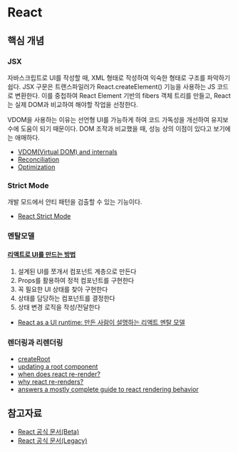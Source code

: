 # React

## 핵심 개념

### JSX

자바스크립트로 UI를 작성할 때, XML 형태로 작성하여 익숙한 형태로 구조를 파악하기 쉽다. JSX 구문은 트랜스파일러가 React.createElement() 기능을 사용하는 JS 코드로 변환한다. 이를 중첩하여 React Element 기반의 fibers 객체 트리를 만들고, React는 실제 DOM과 비교하여 해야할 작업을 선정한다.

VDOM을 사용하는 이유는 선언형 UI를 가능하게 하여 코드 가독성을 개선하여 유지보수에 도움이 되기 때문이다. DOM 조작과 비교했을 때, 성능 상의 이점이 있다고 보기에는 애매하다.

- [VDOM(Virtual DOM) and internals](https://ko.reactjs.org/docs/faq-internals.html)
- [Reconciliation](https://ko.reactjs.org/docs/reconciliation.html)
- [Optimization](https://ko.reactjs.org/docs/optimizing-performance.html)

### Strict Mode

개발 모드에서 안티 패턴을 검출할 수 있는 기능이다.

- [React Strict Mode](https://ko.reactjs.org/docs/strict-mode.html)

### 멘탈모델

#### [리액트로 UI를 만드는 방법](https://beta.reactjs.org/learn/thinking-in-react)

1. 설계된 UI를 쪼개서 컴포넌트 계층으로 만든다
2. Props를 활용하여 정적 컴포넌트를 구현한다
3. 꼭 필요한 UI 상태를 찾아 구현한다
4. 상태를 담당하는 컴포넌트를 결정한다
5. 상태 변경 로직을 작성/전달한다

- [React as a UI runtime: 만든 사람이 설명하는 리액트 멘탈 모델](https://overreacted.io/ko/react-as-a-ui-runtime/)

### 렌더링과 리렌더링

- [createRoot](https://beta.reactjs.org/reference/react-dom/client/createRoot)
- [updating a root component](https://beta.reactjs.org/reference/react-dom/client/createRoot#updating-a-root-component)
- [when does react re-render?](https://velog.io/@surim014/react-rerender)
- [why react re-renders?](https://medium.com/@yujso66/%EB%B2%88%EC%97%AD-%EC%99%9C-%EB%A6%AC%EC%95%A1%ED%8A%B8%EC%97%90%EC%84%9C-%EB%A6%AC%EB%A0%8C%EB%8D%94%EB%A7%81%EC%9D%B4-%EB%B0%9C%EC%83%9D%ED%95%98%EB%8A%94%EA%B0%80-74dd239b0063)
- [answers a mostly complete guide to react rendering behavior](https://velog.io/@superlipbalm/blogged-answers-a-mostly-complete-guide-to-react-rendering-behavior)

## 참고자료

- [React 공식 문서(Beta)](https://beta.reactjs.org/)
- [React 공식 문서(Legacy)](https://ko.reactjs.org/)
